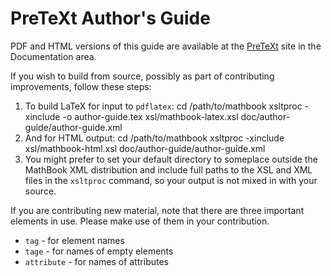 PreTeXt Author's Guide
======================

PDF and HTML versions of this guide are available at the [PreTeXt](https://pretextbook.org) site in the Documentation area.

If you wish to build from source, possibly as part of contributing improvements, follow these steps:

1.  To build LaTeX for input to `pdflatex`:
        cd /path/to/mathbook
        xsltproc -xinclude -o author-guide.tex xsl/mathbook-latex.xsl doc/author-guide/author-guide.xml
1.  And for HTML output:
        cd /path/to/mathbook
        xsltproc -xinclude xsl/mathbook-html.xsl doc/author-guide/author-guide.xml
1.  You might prefer to set your default directory to someplace outside the MathBook XML distribution and include full paths to the XSL and XML files in the `xsltproc` command, so your output is not mixed in with your source.

If you are contributing new material, note that there are three important elements in use.  Please make use of them in your contribution.
* `tag` - for element names
* `tage` - for names of empty elements
* `attribute` - for names of attributes
